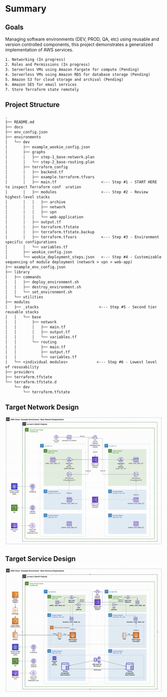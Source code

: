 # Summary 

## Goals
Managing software environments (DEV, PROD, QA, etc) using reusable and version controlled components, this project demonstrates a generalized implementation of AWS services.

    1. Networking (In progress)
    2. Roles and Permissions (In progress)
    3. Serverless VMs using Amazon Fargate for compute (Pending)
    4. Serverless VMs using Amazon RDS for database storage (Pending)
    5. Amazon S3 for cloud storage and archival (Pending)
    6. Amazon SES for email services  
    7. Store Terraform state remotely

## Project Structure
```
.
├── README.md
├── docs
├── env_config.json
├── environments
│   └── dev
│       ├── example_wookie_config.json
│       ├── graphs
│       │   ├── step-1_base-network.plan
│       │   └── step-2_base-routing.plan
│       ├── terraform_config
│       │   ├── backend.tf
│       │   ├── example.terraform.tfvars
│       │   ├── main.tf                    <--- Step #1 - START HERE to inspect Terraform conf  uration
│       │   ├── modules                    <--- Step #2 - Review highest-level stacks
│       │   │   ├── archive      
│       │   │   ├── network               
│       │   │   ├── vpn
│       │   │   └── web-application
│       │   ├── output.tf
│       │   ├── terraform.tfstate
│       │   ├── terraform.tfstate.backup
│       │   ├── terraform.tfvars           <--- Step #3 - Environment specific configurations
│       │   └── variables.tf
│       ├── wookie_config.json
│       └── wookie_deployment_steps.json   <--- Step #4 - Customizable sequencing of module deployment (network > vpn > web-app)
├── example_env_config.json
├── library
│   ├── commands
│   │   ├── deploy_environment.sh
│   │   ├── destroy_environment.sh
│   │   └── set_environment.sh
│   └── utilities
├── modules
│   ├── _stacks                           <--- Step #5 - Second tier reusable stacks
│   │   └── base
│   │       ├── network
│   │       │   ├── main.tf
│   │       │   ├── output.tf
│   │       │   └── variables.tf
│   │       └── routing
│   │           ├── main.tf
│   │           ├── output.tf
│   │           └── variables.tf
|   └── <individual modules>             <--- Step #6 - Lowest level of resusability
├── providers
├── terraform.tfstate
└── terraform.tfstate.d
    └── dev
        └── terraform.tfstate

```

## Target Network Design
![Target Network Diagram](/docs/assets/20240311_target-network-diagram.jpg "Target Network Diagram")

## Target Service Design
![Target Services](/docs/assets/20240311_target-services.jpg "Target Services")
